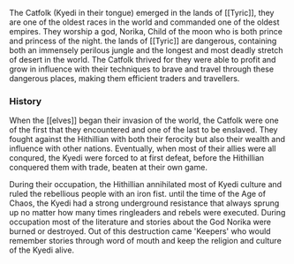 The Catfolk (Kyedi in their tongue) emerged in the lands of [[Tyric]], they are one of the oldest races in the world and commanded one of the oldest empires. They worship a god, Norika, Child of the moon who is both prince and princess of the night.  the lands of [[Tyric]] are dangerous, containing both an immensely perilous jungle and the longest and most deadly stretch of desert in the world. The Catfolk thrived for they were able to profit and grow in influence with their techniques to brave and travel through these dangerous places, making them efficient traders and travellers. 

### History

When the [[elves]] began their invasion of the world, the Catfolk were one of the first that they encountered and one of the last to be enslaved. They fought against the Hithillian with both their ferocity but also their wealth and influence with other nations. Eventually, when most of their allies were all conqured, the Kyedi were forced to at first defeat, before the Hithillian conquered them with trade, beaten at their own game. 

During their occupation, the Hithillian annihilated most of Kyedi culture and ruled the rebellious people with an iron fist. until the time of the Age of Chaos, the Kyedi had a strong underground resistance that always sprung up no matter how many times ringleaders and rebels were executed. During occupation most of the literature and stories about the God Norika were burned or destroyed. Out of this destruction came 'Keepers' who would remember stories through word of mouth and keep the religion and culture of the Kyedi alive. 


